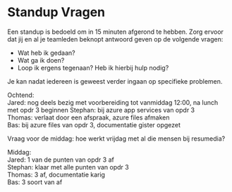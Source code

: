 # Standup Vragen

Een standup is bedoeld om in 15 minuten afgerond te hebben. Zorg ervoor dat jij en al je teamleden beknopt antwoord geven op de volgende vragen:

- Wat heb ik gedaan?
- Wat ga ik doen?
- Loop ik ergens tegenaan? Heb ik hierbij hulp nodig?

Je kan nadat iedereen is geweest verder ingaan op specifieke problemen.

Ochtend:  
Jared:  nog deels bezig met voorbereiding tot vanmiddag 12:00, na lunch met opdr 3 beginnen
Stephan: bij azure app services van opdr 3  
Thomas: verlaat door een afspraak, azure files afmaken  
Bas: bij azure files van opdr 3, documentatie gister opgezet  

Vraag voor de middag: hoe werkt vrijdag met al die mensen bij resumedia?

Middag:  
Jared: 1 van de punten van opdr 3 af  
Stephan: klaar met alle punten van opdr 3  
Thomas: 3 af, documentatie karig  
Bas: 3 soort van af  